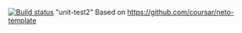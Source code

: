 [![Build status](https://ci.appveyor.com/api/projects/status/2j15h6423f2s93jh?svg=true)](https://ci.appveyor.com/project/anikolaevski/unit-test2)
"unit-test2"
Based on https://github.com/coursar/neto-template
